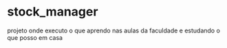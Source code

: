 # stock_manager
projeto onde executo o que aprendo nas aulas da faculdade e estudando o que posso em casa
